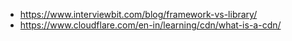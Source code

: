 -   https://www.interviewbit.com/blog/framework-vs-library/
-   https://www.cloudflare.com/en-in/learning/cdn/what-is-a-cdn/
